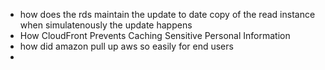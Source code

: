 

- how does the rds maintain the update to date copy of the read instance when simulatenously the update happens
- How CloudFront Prevents Caching Sensitive Personal Information
- how did amazon pull up aws so easily for end users
- 
